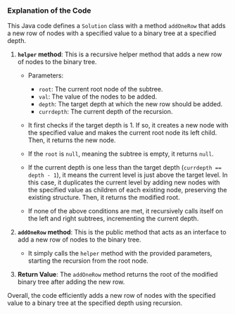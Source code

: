 ### Explanation of the Code

This Java code defines a `Solution` class with a method `addOneRow` that adds a new row of nodes with a specified value to a binary tree at a specified depth.

1. **`helper` method**: This is a recursive helper method that adds a new row of nodes to the binary tree.

    - Parameters:
        - `root`: The current root node of the subtree.
        - `val`: The value of the nodes to be added.
        - `depth`: The target depth at which the new row should be added.
        - `currdepth`: The current depth of the recursion.

    - It first checks if the target depth is 1. If so, it creates a new node with the specified value and makes the current root node its left child. Then, it returns the new node.
    
    - If the `root` is `null`, meaning the subtree is empty, it returns `null`.
    
    - If the current depth is one less than the target depth (`currdepth == depth - 1`), it means the current level is just above the target level. In this case, it duplicates the current level by adding new nodes with the specified value as children of each existing node, preserving the existing structure. Then, it returns the modified root.

    - If none of the above conditions are met, it recursively calls itself on the left and right subtrees, incrementing the current depth.

2. **`addOneRow` method**: This is the public method that acts as an interface to add a new row of nodes to the binary tree.

    - It simply calls the `helper` method with the provided parameters, starting the recursion from the root node.

3. **Return Value**: The `addOneRow` method returns the root of the modified binary tree after adding the new row.

Overall, the code efficiently adds a new row of nodes with the specified value to a binary tree at the specified depth using recursion.
